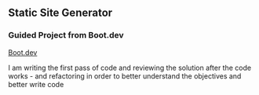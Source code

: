 ## Static Site Generator
### Guided Project from Boot.dev

[Boot.dev](https://www.boot.dev)

I am writing the first pass of code and reviewing the solution after the code works - and refactoring in order to better understand the objectives and better write code
